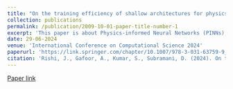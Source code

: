 ```yaml
---
title: "On the training efficiency of shallow architectures for physics informed neural networks"
collection: publications
permalink: /publication/2009-10-01-paper-title-number-1
excerpt: 'This paper is about Physics-informed Neural Networks (PINNs), which are neural models trained by minimizing a combination of the residual of the governing partial differential equation and the initial and boundary conditions. Although PINNs have demonstrated success, the impact of architecture depth on training efficiency is not well-documented. The paper shows that, for a given model size, shallow networks converge faster than deeper networks for the same error characteristics. The study uses the 1D Poisson equation to analyze the gradient behavior of residual and boundary loss terms, demonstrating that shallow architectures lead to faster convergence. Experimental results support the theoretical findings.'
date: 29-06-2024
venue: 'International Conference on Computational Science 2024'
paperurl: 'https://link.springer.com/chapter/10.1007/978-3-031-63759-9_39'
citation: 'Rishi, J., Gafoor, A., Kumar, S., Subramani, D. (2024). On the Training Efficiency of Shallow Architectures for Physics Informed Neural Networks. In: Franco, L., de Mulatier, C., Paszynski, M., Krzhizhanovskaya, V.V., Dongarra, J.J., Sloot, P.M.A. (eds) Computational Science – ICCS 2024. ICCS 2024. Lecture Notes in Computer Science, vol 14834. Springer, Cham. https://doi.org/10.1007/978-3-031-63759-9_39'
---
```


[Paper link](https://link.springer.com/chapter/10.1007/978-3-031-63759-9_39)
